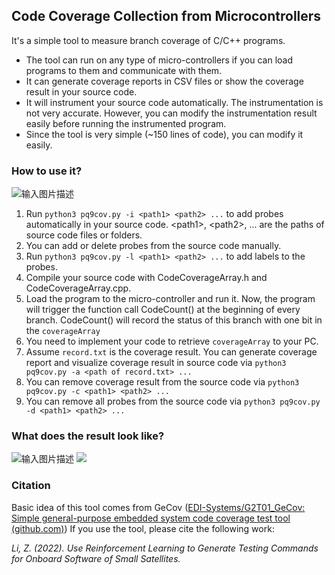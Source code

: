 ## Code Coverage Collection from Microcontrollers
It's a simple tool to measure branch coverage of C/C++ programs. 

 - The tool can run on any type of micro-controllers if you can load programs to them and communicate with them. 
 - It can generate coverage reports in CSV files or show the coverage result in your source code.
 - It will instrument your source code automatically. The instrumentation is not very accurate. However, you can modify the instrumentation result easily before running the instrumented program.
 - Since the tool is very simple (~150 lines of code), you can modify it easily.

### How to use it?
![输入图片描述](readme_md_files/bdcc09d0-8117-11ed-aac5-797ca6aaefef.jpeg?v=1&type=image)
 1. Run `python3 pq9cov.py -i <path1> <path2> ...` to add probes automatically in your source code. \<path1\>,  \<path2\>, ... are the paths of source code files or folders. 
 2.  You can add or delete probes from the source code manually.
 3. Run `python3 pq9cov.py -l <path1> <path2> ...` to add labels to the probes.
 4. Compile your source code with CodeCoverageArray.h and CodeCoverageArray.cpp. 
 5. Load the program to the micro-controller and run it. Now, the program will trigger the function call CodeCount() at the beginning of every branch. CodeCount() will record the status of this branch with one bit in the `coverageArray`
 6. You need to implement your code to retrieve `coverageArray` to your PC.
 7. Assume `record.txt` is the coverage result. You can generate coverage report and visualize coverage result in source code via `python3 pq9cov.py -a <path of record.txt> ...`
 8. You can remove coverage result from the source code via `python3 pq9cov.py -c <path1> <path2> ...`
 9. You can remove all probes from the source code via `python3 pq9cov.py -d <path1> <path2> ...`

### What does the result look like? 


![输入图片描述](readme_md_files/f25c43f0-8116-11ed-aac5-797ca6aaefef.jpeg?v=1&type=image)
![](readme_md_files/9d5a4de0-8119-11ed-aac5-797ca6aaefef.jpeg?v=1&type=image)
### Citation
Basic idea of this tool comes from GeCov ([EDI-Systems/G2T01_GeCov: Simple general-purpose embedded system code coverage test tool (github.com)](https://github.com/EDI-Systems/G2T01_GeCov))
If you use the tool, please cite the following work:

*Li, Z. (2022). Use Reinforcement Learning to Generate Testing Commands for Onboard Software of Small Satellites.*
